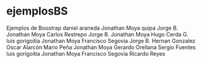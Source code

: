 # ejemplosBS
Ejemplos de Boostrap
daniel araneda
Jonathan Moya
quipa
Jorge B.
Jonathan Moya
Carlos Restrepo
Jorge B.
Jonathan Moya
Hugo Cerda G.
luis gorigoitia
Jonathan Moya
Francisco Segovia
Jorge B.
Hernan Gonzalez
Oscar Alarcón
Mario Peña
Jonathan Moya
Gerardo Orellana
Sergio Fuentes
luis gorigoitia
Jonathan Moya
Francisco Segovia
Ricardo Reyes
